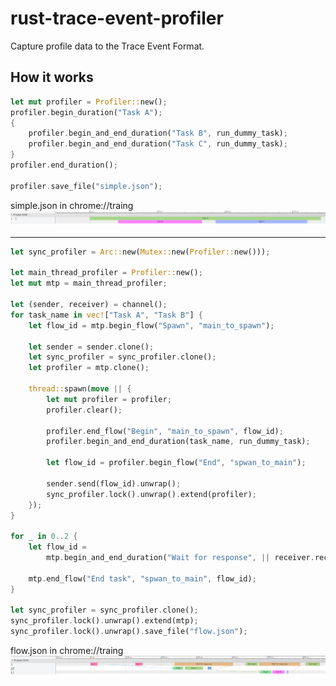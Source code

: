 # rust-trace-event-profiler
Capture profile data to the Trace Event Format.

## How it works

```rust
let mut profiler = Profiler::new();
profiler.begin_duration("Task A");
{
    profiler.begin_and_end_duration("Task B", run_dummy_task);
    profiler.begin_and_end_duration("Task C", run_dummy_task);
}
profiler.end_duration();

profiler.save_file("simple.json");
```

simple.json in chrome://traing
![simple.json in chrome://traing](screenshots/simple.png)

---

```rust
let sync_profiler = Arc::new(Mutex::new(Profiler::new()));

let main_thread_profiler = Profiler::new();
let mut mtp = main_thread_profiler;

let (sender, receiver) = channel();
for task_name in vec!["Task A", "Task B"] {
    let flow_id = mtp.begin_flow("Spawn", "main_to_spawn");

    let sender = sender.clone();
    let sync_profiler = sync_profiler.clone();
    let profiler = mtp.clone();

    thread::spawn(move || {
        let mut profiler = profiler;
        profiler.clear();

        profiler.end_flow("Begin", "main_to_spawn", flow_id);
        profiler.begin_and_end_duration(task_name, run_dummy_task);

        let flow_id = profiler.begin_flow("End", "spwan_to_main");

        sender.send(flow_id).unwrap();
        sync_profiler.lock().unwrap().extend(profiler);
    });
}

for _ in 0..2 {
    let flow_id =
        mtp.begin_and_end_duration("Wait for response", || receiver.recv().unwrap());

    mtp.end_flow("End task", "spwan_to_main", flow_id);
}

let sync_profiler = sync_profiler.clone();
sync_profiler.lock().unwrap().extend(mtp);
sync_profiler.lock().unwrap().save_file("flow.json");
```

flow.json in chrome://traing
![flow.json in chrome://traing](screenshots/flow.png)